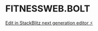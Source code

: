 # FITNESSWEB.BOLT

[Edit in StackBlitz next generation editor ⚡️](https://stackblitz.com/~/github.com/AshutoshDevgotra/FITNESSWEB.BOLT)